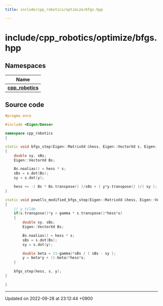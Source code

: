 ```yaml
---
title: include/cpp_robotics/optimize/bfgs.hpp

---
```


# include/cpp_robotics/optimize/bfgs.hpp



## Namespaces

| Name           |
| -------------- |
| **[cpp_robotics](/cpp_robotics/doxybook/Namespaces/namespacecpp__robotics/)**  |




## Source code

```cpp
#pragma once

#include <Eigen/Dense>

namespace cpp_robotics
{

static void bfgs_step(Eigen::MatrixXd &hess, Eigen::VectorXd s, Eigen::VectorXd y)
{
    double sy, sBs;
    Eigen::VectorXd Bs;

    Bs.noalias() = hess * s;
    sBs = s.dot(Bs);
    sy = s.dot(y);

    hess += -( Bs * Bs.transpose() )/sBs + ( y*y.transpose() )/( sy );
}

static void powells_modified_bfgs_step(Eigen::MatrixXd &hess, Eigen::VectorXd s, Eigen::VectorXd y, double gamma = 0.2)
{
    // y_tilde
    if(s.transpose()*y < gamma * s.transpose()*hess*s)
    {
        double sy, sBs;
        Eigen::VectorXd Bs;

        Bs.noalias() = hess * s;
        sBs = s.dot(Bs);
        sy = s.dot(y);

        double beta = (1-gamma)*sBs / ( sBs - sy );
        y = beta*y + (1-beta)*hess*s;
    }
    
    bfgs_step(hess, s, y);
}

}
```


-------------------------------

Updated on 2022-09-28 at 23:12:44 +0900
